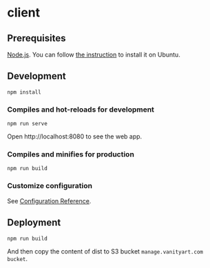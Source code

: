 # client

## Prerequisites
[Node.js](https://nodejs.org/en/). You can follow [the instruction](https://www.digitalocean.com/community/tutorials/how-to-install-node-js-on-ubuntu-20-04) to install it on Ubuntu.

## Development
```
npm install
```

### Compiles and hot-reloads for development
```
npm run serve
```
Open http://localhost:8080 to see the web app.

### Compiles and minifies for production
```
npm run build
```

### Customize configuration
See [Configuration Reference](https://cli.vuejs.org/config/).

## Deployment
```
npm run build
```
And then copy the content of dist to S3 bucket `manage.vanityart.com bucket`.
